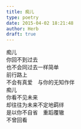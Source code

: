 ```yaml
---  
title: 痴儿  
type: poetry  
date: 2015-04-02 18:21:48  
author: Herb  
draft: true
---  
```

痴儿  
你回不到过去  
也不会同过去一样简单  
前行路上  
不会有真爱　与你的无知作伴  
痴儿  
你看不见未来  
却往往为未来不定地羁绊  
是以你不自省　重蹈覆辙  
不曾回看